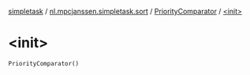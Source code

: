 [simpletask](../../index.md) / [nl.mpcjanssen.simpletask.sort](../index.md) / [PriorityComparator](index.md) / [&lt;init&gt;](.)

# &lt;init&gt;

`PriorityComparator()`